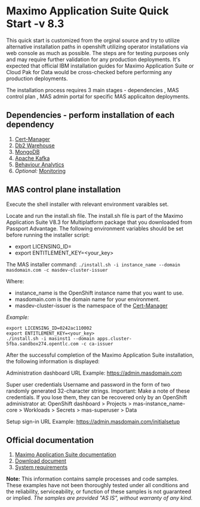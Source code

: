 # Maximo Application Suite Quick Start -v 8.3
This quick start is customized from the orginal source and try to utilize alternative installation paths in openshift utilizing operator installations via web console as much as possible. The steps are for testing purposes only and may require further validation for any production deployments. It's expected that official IBM installation guides for Maximo Application Suite or Cloud Pak for Data would be cross-checked before performing any production deployments. 

The installation process requires 3 main stages - dependencies , MAS control plan , MAS admin portal for specific MAS applicaiton deployments. 

## Dependencies - perform installation of each dependency 
1. [Cert-Manager](cert-manager/README.md)
2. [Db2 Warehouse](db2w/README.md)
3. [MongoDB](mongodb/README.md)
4. [Apache Kafka](kafka/README.md)
5. [Behaviour Analytics](analytics/README.md)
6. *Optional:* [Monitoring](monitoring/README.md)

## MAS control plane installation
Execute the shell installer with relevant environment varaibles set. 

Locate and run the install.sh file.
The install.sh file is part of the Maximo Application Suite V8.3 for Multiplatform package that you downloaded from Passport Advantage.
The following environment variables should be set before running the installer script:
- export LICENSING_ID=<your existing licence HostID>
- export ENTITLEMENT_KEY=<your_key>

The MAS installer command:
`./install.sh -i instance_name --domain masdomain.com -c masdev-cluster-issuer`

Where:

- instance_name is the OpenShift instance name that you want to use.
- masdomain.com is the domain name for your environment.
- masdev-cluster-issuer is the namespace of the [Cert-Manager](cert-manager/README.md)

*Example:*

```
export LICENSING_ID=0242ac110002
export ENTITLEMENT_KEY=<your_key>
./install.sh -i masinst1 --domain apps.cluster-5fba.sandbox274.opentlc.com -c ca-issuer
```

After the successful completion of the Maximo Application Suite installation, the following information is displayed:

Administration dashboard URL
Example: https://admin.masdomain.com

Super user credentials
Username and password in the form of two randomly generated 32-character strings.
Important: Make a note of these credentials. If you lose them, they can be recovered only by an OpenShift administrator at:
OpenShift dashboard > Projects > mas-instance_name-core > Workloads > Secrets > mas-superuser > Data

Setup sign-in URL
Example: https://admin.masdomain.com/initialsetup

## Official documentation
1. [Maximo Application Suite documentation](https://www.ibm.com/support/knowledgecenter/SSQR84_current/iot/kc_welcome_mas.html)
2. [Download document](https://www.ibm.com/support/pages/node/5694195)
3. [System requirements](https://www.ibm.com/support/pages/ibm-maximo-application-suite-system-requirements)

**Note:** This information contains sample processes and code samples. These examples have not been thoroughly tested under all conditions and the reliability, serviceability, or function of these samples is not guaranteed or implied. *The samples are provided "AS IS", without warranty of any kind.*
